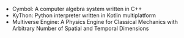 - Cymbol: A computer algebra system written in C++
- KyThon: Python interpreter written in Kotlin multiplatform
- Multiverse Engine: A Physics Engine for Classical Mechanics with Arbitrary Number of Spatial and Temporal Dimensions
